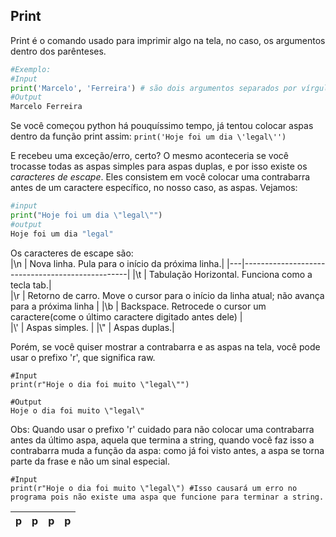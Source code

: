 ## Print
Print é o comando usado para imprimir algo na tela, no caso, os argumentos dentro dos parênteses.

```py
#Exemplo:
#Input
print('Marcelo', 'Ferreira') # são dois argumentos separados por vírgula e que serão imprimidos separados por um espaço.
#Output
Marcelo Ferreira
```

Se você começou python há pouquíssimo tempo, já tentou colocar aspas dentro da função print assim: 
`print('Hoje foi um dia \'legal\'')`

E recebeu uma exceção/erro, certo? O mesmo aconteceria se você trocasse todas as aspas simples para aspas duplas, e por isso existe os *caracteres de escape*. Eles consistem em você colocar uma contrabarra antes de um caractere específico, no nosso caso, as aspas. Vejamos:
```py
#input
print("Hoje foi um dia \"legal\"") 
#output
Hoje foi um dia "legal"
```

 
Os caracteres de escape são:  
|\n | Nova linha. Pula para o início da próxima linha.| 
|---|-------------------------------------------------|
|\t | Tabulação Horizontal. Funciona como a tecla tab.|   
|\r | Retorno de carro. Move o cursor para o início da linha atual; não avança para a próxima linha   |
|\b | Backspace. Retrocede o cursor um caractere(come o último caractere digitado antes dele)          |                  
|\\' | Aspas simples.       |
|\\" | Aspas duplas.|


Porém, se você quiser mostrar a contrabarra e as aspas na tela, você pode usar o prefixo 'r', que significa raw.
```
#Input
print(r"Hoje o dia foi muito \"legal\"")

#Output
Hoje o dia foi muito \"legal\"
```

Obs: Quando usar o prefixo 'r' cuidado para não colocar uma contrabarra antes da último aspa, aquela que termina a string, quando você faz isso a contrabarra muda a função da aspa: como já foi visto antes, a aspa se torna parte da frase e não um sinal especial.

```
#Input
print(r"Hoje o dia foi muito \"legal\") #Isso causará um erro no programa pois não existe uma aspa que funcione para terminar a string.
```


|p|p|p|p|
| - | - | - | - |
